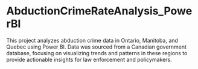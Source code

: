 # AbductionCrimeRateAnalysis_PowerBI
This project analyzes abduction crime data in Ontario, Manitoba, and Quebec using Power BI. Data was sourced from a Canadian government database, focusing on visualizing trends and patterns in these regions to provide actionable insights for law enforcement and policymakers.
